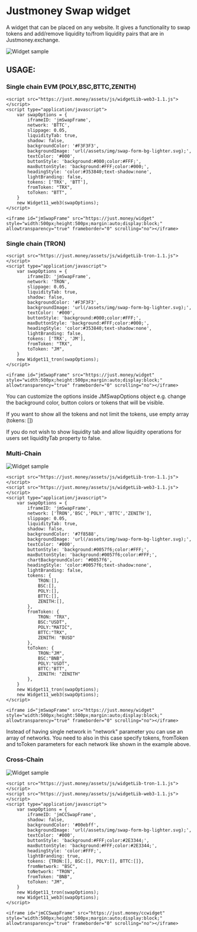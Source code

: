 # Justmoney Swap widget 

A widget that can be placed on any website. It gives a functionality 
to swap tokens and add/remove liquidity to/from liquidity pairs that are in Justmoney.exchange.


![Widget sample](widget-sample.png)

## USAGE:

### Single chain EVM (POLY,BSC,BTTC,ZENITH)

```
<script src="https://just.money/assets/js/widgetLib-web3-1.1.js"></script>
<script type="application/javascript">
    var swapOptions = {
        iframeID: 'jmSwapFrame',
        network: 'BTTC',
        slippage: 0.05,
        liquidityTab: true,
        shadow: false,
        backgroundColor: '#F3F3F3',
        backgroundImage: 'url(/assets/img/swap-form-bg-lighter.svg);',
        textColor: '#000',
        buttonStyle: 'background:#000;color:#FFF;',
        maxButtonStyle: 'background:#FFF;color:#000;',
        headingStyle: 'color:#353840;text-shadow:none',
        lightBranding: false,
        tokens: ['TRX', 'BTT'],
        fromToken: "TRX",
        toToken: "BTT",
    }
    new Widget11_web3(swapOptions);
</script>

<iframe id="jmSwapFrame" src="https://just.money/widget" style="width:500px;height:500px;margin:auto;display:block;" allowtransparency="true" frameborder="0" scrolling="no"></iframe>
```

### Single chain (TRON)

```
<script src="https://just.money/assets/js/widgetLib-tron-1.1.js"></script>
<script type="application/javascript">
    var swapOptions = {
        iframeID: 'jmSwapFrame',
        network: 'TRON',
        slippage: 0.05,
        liquidityTab: true,
        shadow: false,
        backgroundColor: '#F3F3F3',
        backgroundImage: 'url(/assets/img/swap-form-bg-lighter.svg);',
        textColor: '#000',
        buttonStyle: 'background:#000;color:#FFF;',
        maxButtonStyle: 'background:#FFF;color:#000;',
        headingStyle: 'color:#353840;text-shadow:none',
        lightBranding: false,
        tokens: ['TRX', 'JM'],
        fromToken: "TRX",
        toToken: "JM",
    }
    new Widget11_tron(swapOptions);
</script>

<iframe id="jmSwapFrame" src="https://just.money/widget" style="width:500px;height:500px;margin:auto;display:block;" allowtransparency="true" frameborder="0" scrolling="no"></iframe>
```

You can customize the options inside JMSwapOptions object e.g. change the background color, button colors or
tokens that will be visible.

If you want to show all the tokens and not limit the tokens, use empty array (tokens: [])

If you do not wish to show liquidity tab and allow liquidity operations for users set liquidityTab property to false.


### Multi-Chain

![Widget sample](widget-sample-multi.png)

```
<script src="https://just.money/assets/js/widgetLib-tron-1.1.js"></script>
<script src="https://just.money/assets/js/widgetLib-web3-1.1.js"></script>
<script type="application/javascript">
    var swapOptions = {
        iframeID: 'jmSwapFrame',
        network: ['TRON','BSC','POLY','BTTC','ZENITH'],
        slippage: 0.05,
        liquidityTab: true,
        shadow: false,
        backgroundColor: '#7f8588',
        backgroundImage: 'url(/assets/img/swap-form-bg-lighter.svg);',
        textColor: '#000',
        buttonStyle: 'background:#0057f6;color:#FFF;',
        maxButtonStyle: 'background:#0057f6;color:#FFF;',
        chartBackgroundColor: '#0057f6',
        headingStyle: 'color:#0057f6;text-shadow:none',
        lightBranding: false,
        tokens: {
            TRON:[],
            BSC:[],
            POLY:[],
            BTTC:[],
            ZENITH:[],
        },
        fromToken: {
            TRON: "TRX",
            BSC:"USDT",
            POLY:"MATIC",
            BTTC:"TRX",
            ZENITH: "BUSD"
        },
        toToken: {
            TRON:"JM",
            BSC:"BNB",
            POLY:"USDT",
            BTTC:"BTT",
            ZENITH: "ZENITH"
        },
    }
    new Widget11_tron(swapOptions);
    new Widget11_web3(swapOptions);
</script>

<iframe id="jmSwapFrame" src="https://just.money/widget" style="width:500px;height:500px;margin:auto;display:block;" allowtransparency="true" frameborder="0" scrolling="no"></iframe>
```


Instead of having single network in "network" parameter you can use an array of networks. You need to also in this
case specify tokens, fromToken and toToken parameters for each network like shown in the example above.



### Cross-Chain

![Widget sample](widget-cc-sample.png)


```
<script src="https://just.money/assets/js/widgetLib-tron-1.1.js"></script>
<script src="https://just.money/assets/js/widgetLib-web3-1.1.js"></script>
<script type="application/javascript">
    var swapOptions = {
        iframeID: 'jmCCSwapFrame',
        shadow: false,
        backgroundColor: '#00ebff',
        backgroundImage: 'url(/assets/img/swap-form-bg-lighter.svg);',
        textColor: '#000',
        buttonStyle: 'background:#FFF;color:#2E3344;',
        maxButtonStyle: 'background:#FFF;color:#2E3344;',
        headingStyle: 'color:#FFF;',
        lightBranding: true,
        tokens: {TRON:[], BSC:[], POLY:[], BTTC:[]},
        fromNetwork: "BSC",
        toNetwork: "TRON",
        fromToken: "BNB",
        toToken: "JM",
    }
    new Widget11_tron(swapOptions);
    new Widget11_web3(swapOptions);
</script>

<iframe id="jmCCSwapFrame" src="https://just.money/ccwidget" style="width:500px;height:500px;margin:auto;display:block;" allowtransparency="true" frameborder="0" scrolling="no"></iframe>
```

